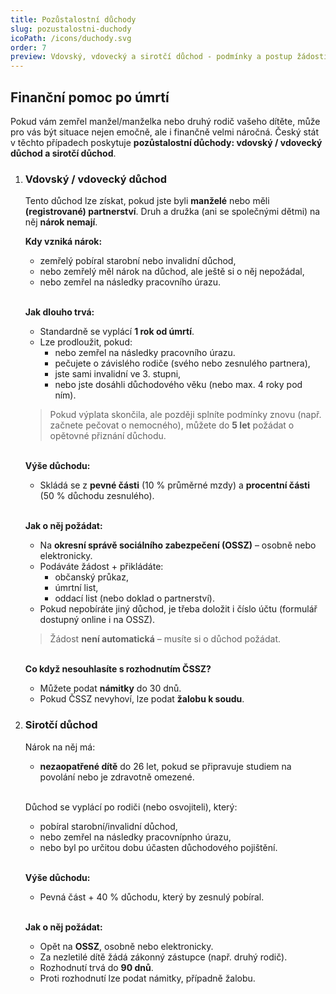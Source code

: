 ```yaml
---
title: Pozůstalostní důchody
slug: pozustalostni-duchody
icoPath: /icons/duchody.svg
order: 7
preview: Vdovský, vdovecký a sirotčí důchod - podmínky a postup žádosti. 
---
```


## Finanční pomoc po úmrtí ##

Pokud vám zemřel manžel/manželka nebo druhý rodič vašeho dítěte, může pro vás být situace nejen emočně, ale i finančně velmi náročná. Český stát v těchto případech poskytuje <b>pozůstalostní důchody: vdovský / vdovecký důchod a sirotčí důchod</b>.

1. ### Vdovský / vdovecký důchod ###
   Tento důchod lze získat, pokud jste byli <b>manželé</b> nebo měli <b>(registrované) partnerství</b>. Druh a družka (ani se společnými dětmi) na něj <b>nárok nemají</b>.

   <b>Kdy vzniká nárok:</b>
    - zemřelý pobíral starobní nebo invalidní důchod,
    - nebo zemřelý měl nárok na důchod, ale ještě si o něj nepožádal,
    - nebo zemřel na následky pracovního úrazu.
   
   <br/><b>Jak dlouho trvá:</b>
    - Standardně se vyplácí <b>1 rok od úmrtí</b>.
    - Lze prodloužit, pokud:
      - nebo zemřel na následky pracovního úrazu.
      - pečujete o závislého rodiče (svého nebo zesnulého partnera),
      - jste sami invalidní ve 3. stupni,
      - nebo jste dosáhli důchodového věku (nebo max. 4 roky pod ním).

   > Pokud výplata skončila, ale později splníte podmínky znovu (např. začnete pečovat o nemocného), můžete do <b>5 let</b> požádat o opětovné přiznání důchodu.

   <br/><b>Výše důchodu:</b>
    - Skládá se z <b>pevné části</b> (10 % průměrné mzdy) a <b>procentní části</b> (50 % důchodu zesnulého).

   <br/><b>Jak o něj požádat:</b>
    - Na <b>okresní správě sociálního zabezpečení (OSSZ)</b> – osobně nebo elektronicky.
    - Podáváte žádost + přikládáte:
      - občanský průkaz,
      - úmrtní list,
      - oddací list (nebo doklad o partnerství).
    - Pokud nepobíráte jiný důchod, je třeba doložit i číslo účtu (formulář dostupný online i na OSSZ).

   > Žádost <b>není automatická</b> – musíte si o důchod požádat.

   <br/><b>Co když nesouhlasíte s rozhodnutím ČSSZ?</b>
    - Můžete podat <b>námitky</b> do 30 dnů.
    - Pokud ČSSZ nevyhoví, lze podat <b>žalobu k soudu</b>.
   
2. ### Sirotčí důchod ###
   Nárok na něj má:
    - <b>nezaopatřené dítě</b> do 26 let, pokud se připravuje studiem na povolání nebo je zdravotně omezené.
   
   <br/>Důchod se vyplácí po rodiči (nebo osvojiteli), který:
    - pobíral starobní/invalidní důchod,
    - nebo zemřel na následky pracovnípnho úrazu, 
    - nebo byl po určitou dobu účasten důchodového pojištění.

   <br/><b>Výše důchodu:</b>
    - Pevná část + 40 % důchodu, který by zesnulý pobíral.

   <br/><b>Jak o něj požádat:</b>
    - Opět na <b>OSSZ</b>, osobně nebo elektronicky.
    - Za nezletilé dítě žádá zákonný zástupce (např. druhý rodič).
    - Rozhodnutí trvá do <b>90 dnů</b>.
    - Proti rozhodnutí lze podat námitky, případně žalobu.
